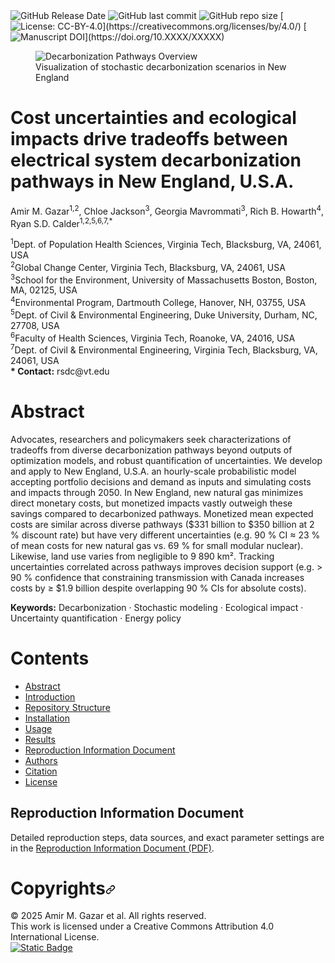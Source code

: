 <img alt="GitHub Release Date" src="https://img.shields.io/github/release-date/amirgazar/Decarbonization-Pathways?color=black"> 
<img alt="GitHub last commit" src="https://img.shields.io/github/last-commit/amirgazar/Decarbonization-Pathways?color=gold"> 
<img alt="GitHub repo size" src="https://img.shields.io/github/repo-size/amirgazar/Decarbonization-Pathways?color=cyan"> 
[<img alt="License: CC-BY-4.0" src="https://img.shields.io/badge/license-CC--BY--4.0-lightgrey">](https://creativecommons.org/licenses/by/4.0/) 
[<img alt="Manuscript DOI" src="https://img.shields.io/badge/manuscript_doi-10.XXXX/XXXXX-blue">](https://doi.org/10.XXXX/XXXXX)

<div class="topper-featured-image__inner">
  <figure class="topper-featured-image__figure">
    <!-- Replace with your own featured image -->
    <img src="misc/featured_decarb.jpg" alt="Decarbonization Pathways Overview">
    <figcaption class="topper-featured-image__caption">
      Visualization of stochastic decarbonization scenarios in New England
    </figcaption>
  </figure>
</div>

# Cost uncertainties and ecological impacts drive tradeoffs between electrical system decarbonization pathways in New England, U.S.A.

<p>
  Amir M. Gazar<sup>1,2</sup>, Chloe Jackson<sup>3</sup>, Georgia Mavrommati<sup>3</sup>, Rich B. Howarth<sup>4</sup>, Ryan S.D. Calder<sup>1,2,5,6,7,*</sup>
</p>
<p>
  <sup>1</sup>Dept. of Population Health Sciences, Virginia Tech, Blacksburg, VA, 24061, USA<br/>
  <sup>2</sup>Global Change Center, Virginia Tech, Blacksburg, VA, 24061, USA<br/>
  <sup>3</sup>School for the Environment, University of Massachusetts Boston, Boston, MA, 02125, USA<br/>
  <sup>4</sup>Environmental Program, Dartmouth College, Hanover, NH, 03755, USA<br/>
  <sup>5</sup>Dept. of Civil & Environmental Engineering, Duke University, Durham, NC, 27708, USA<br/>
  <sup>6</sup>Faculty of Health Sciences, Virginia Tech, Roanoke, VA, 24016, USA<br/>
  <sup>7</sup>Dept. of Civil & Environmental Engineering, Virginia Tech, Blacksburg, VA, 24061, USA<br/>
  <strong>* Contact:</strong> rsdc@vt.edu
</p>

<h1 id="abstract" tabindex="-1">Abstract</h1>

Advocates, researchers and policymakers seek characterizations of tradeoffs from diverse decarbonization pathways beyond outputs of optimization models, and robust quantification of uncertainties. We develop and apply to New England, U.S.A. an hourly-scale probabilistic model accepting portfolio decisions and demand as inputs and simulating costs and impacts through 2050. In New England, new natural gas minimizes direct monetary costs, but monetized impacts vastly outweigh these savings compared to decarbonized pathways. Monetized mean expected costs are similar across diverse pathways ($331 billion to $350 billion at 2 % discount rate) but have very different uncertainties (e.g. 90 % CI ≈ 23 % of mean costs for new natural gas vs. 69 % for small modular nuclear). Likewise, land use varies from negligible to 9 890 km². Tracking uncertainties correlated across pathways improves decision support (e.g. > 90 % confidence that constraining transmission with Canada increases costs by ≥ $1.9 billion despite overlapping 90 % CIs for absolute costs).

<p><strong>Keywords:</strong> Decarbonization · Stochastic modeling · Ecological impact · Uncertainty quantification · Energy policy</p>

<h1 id="contents" tabindex="-1">Contents</h1>
<ul>
  <li><a href="#abstract">Abstract</a></li>
  <li><a href="#introduction">Introduction</a></li>
  <li><a href="#repository-structure">Repository Structure</a></li>
  <li><a href="#installation">Installation</a></li>
  <li><a href="#usage">Usage</a></li>
  <li><a href="#results">Results</a></li>
  <li><a href="#reproduction-information-document">Reproduction Information Document</a></li>
  <li><a href="#authors">Authors</a></li>
  <li><a href="#citation">Citation</a></li>
  <li><a href="#license">License</a></li>
</ul>


## Reproduction Information Document
Detailed reproduction steps, data sources, and exact parameter settings are in the [Reproduction Information Document (PDF)](https://github.com/amirgazar/Decarbonization-Tradeoffs/blob/main/7%20Reproduction%20Information%20Document/Reproduction%20Information%20Document.pdf).

<h1 tabindex="-1" id="Copyrights" dir="auto">Copyrights<svg class="octicon octicon-link" viewBox="0 0 16 16" version="1.1" width="16" height="16" aria-hidden="true"><path d="m7.775 3.275 1.25-1.25a3.5 3.5 0 1 1 4.95 4.95l-2.5 2.5a3.5 3.5 0 0 1-4.95 0 .751.751 0 0 1 .018-1.042.751.751 0 0 1 1.042-.018 1.998 1.998 0 0 0 2.83 0l2.5-2.5a2.002 2.002 0 0 0-2.83-2.83l-1.25 1.25a.751.751 0 0 1-1.042-.018.751.751 0 0 1-.018-1.042Zm-4.69 9.64a1.998 1.998 0 0 0 2.83 0l1.25-1.25a.751.751 0 0 1 1.042.018.751.751 0 0 1 .018 1.042l-1.25 1.25a3.5 3.5 0 1 1-4.95-4.95l2.5-2.5a3.5 3.5 0 0 1 4.95 0 .751.751 0 0 1-.018 1.042.751.751 0 0 1-1.042.018 1.998 1.998 0 0 0-2.83 0l-2.5 2.5a1.998 1.998 0 0 0 0 2.83Z"></path></svg></a></h1>

</article>
          </div>

© 2025 Amir M. Gazar et al. All rights reserved.  
This work is licensed under a Creative Commons Attribution 4.0 International License</a>. </br>[<img alt="Static Badge" src="https://img.shields.io/badge/license-CC--BY--4.0-tst">](https://creativecommons.org/licenses/by/4.0/) 
